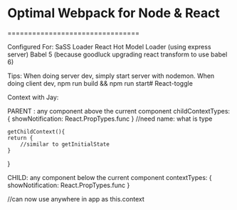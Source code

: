 Optimal Webpack for Node & React
================================
================================

Configured For:
  SaSS Loader
  React Hot Model Loader (using express server)
  Babel 5 (because goodluck upgrading react transform to use babel 6)

Tips:
  When doing server dev, simply start server with nodemon.
  When doing client dev, npm run build && npm run start# React-toggle


Context with Jay:

PARENT : any component above the current component
	childContextTypes: { 
		showNotification: React.PropTypes.func
}
//need name: what is type

	getChildContext(){
	return {
		//similar to getInitialState
	}
}

CHILD: any component below the current component
	contextTypes: {
		showNotification: React.PropTypes.func
}

//can now use anywhere in app as this.context